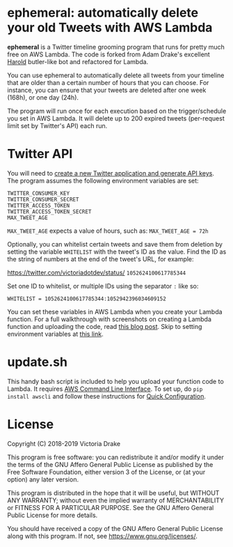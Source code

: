 # ephemeral: automatically delete your old Tweets with AWS Lambda

**ephemeral** is a Twitter timeline grooming program that runs for pretty much free on AWS Lambda. The code is forked from Adam Drake's excellent [Harold](https://github.com/adamdrake/harold) butler-like bot and refactored for Lambda.

You can use ephemeral to automatically delete all tweets from your timeline that are older than a certain number of hours that you can choose. For instance, you can ensure that your tweets are deleted after one week (168h), or one day (24h).

The program will run once for each execution based on the trigger/schedule you set in AWS Lambda. It will delete up to 200 expired tweets (per-request limit set by Twitter's API) each run.

# Twitter API

You will need to [create a new Twitter application and generate API keys](https://apps.twitter.com/). The program assumes the following environment variables are set:

```
TWITTER_CONSUMER_KEY
TWITTER_CONSUMER_SECRET
TWITTER_ACCESS_TOKEN
TWITTER_ACCESS_TOKEN_SECRET
MAX_TWEET_AGE
```

`MAX_TWEET_AGE` expects a value of hours, such as: `MAX_TWEET_AGE = 72h`

Optionally, you can whitelist certain tweets and save them from deletion by setting the variable `WHITELIST` with the tweet's ID as the value. Find the ID as the string of numbers at the end of the tweet's URL, for example:

https://twitter.com/victoriadotdev/status/ `1052624100617785344`

Set one ID to whitelist, or multiple IDs using the separator `:` like so:

```
WHITELIST = 1052624100617785344:1052942396034609152
```

You can set these variables in AWS Lambda when you create your Lambda function. For a full walkthrough with screenshots on creating a Lambda function and uploading the code, read [this blog post](https://victoria.dev/verbose/free-twitter-bot-aws-lambda/). Skip to setting environment variables at [this link](https://victoria.dev/verbose/free-twitter-bot-aws-lambda/#2-configure-your-function).

# update.sh

This handy bash script is included to help you upload your function code to Lambda. It requires [AWS Command Line Interface](https://aws.amazon.com/cli/). To set up, do `pip install awscli` and follow these instructions for [Quick Configuration](https://docs.aws.amazon.com/cli/latest/userguide/cli-chap-getting-started.html).

# License
Copyright (C) 2018-2019 Victoria Drake

This program is free software: you can redistribute it and/or modify
it under the terms of the GNU Affero General Public License as
published by the Free Software Foundation, either version 3 of the
License, or (at your option) any later version.

This program is distributed in the hope that it will be useful,
but WITHOUT ANY WARRANTY; without even the implied warranty of
MERCHANTABILITY or FITNESS FOR A PARTICULAR PURPOSE.  See the
GNU Affero General Public License for more details.

You should have received a copy of the GNU Affero General Public License
along with this program.  If not, see <https://www.gnu.org/licenses/>.
